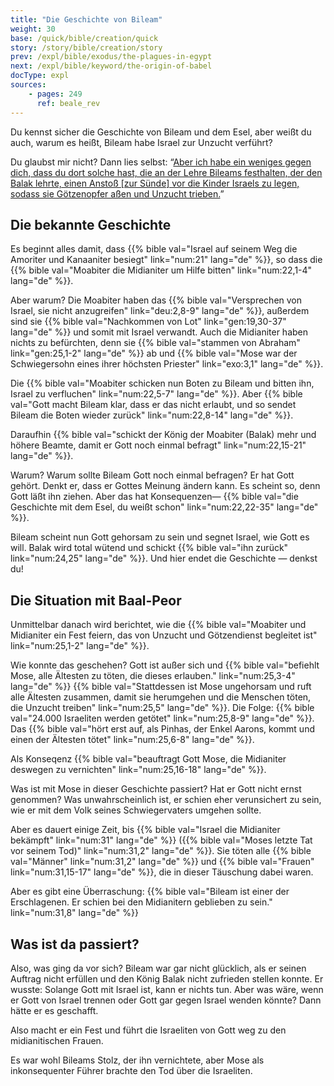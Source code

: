 ```yaml
---
title: "Die Geschichte von Bileam"
weight: 30
base: /quick/bible/creation/quick
story: /story/bible/creation/story
prev: /expl/bible/exodus/the-plagues-in-egypt
next: /expl/bible/keyword/the-origin-of-babel
docType: expl
sources:
    - pages: 249
      ref: beale_rev
---
```


Du kennst sicher die Geschichte von Bileam und dem Esel, aber weißt du auch, warum es heißt, Bileam habe Israel zur Unzucht verführt?

Du glaubst mir nicht? Dann lies selbst: “[Aber ich habe ein weniges gegen dich, dass du dort solche hast, die an der Lehre Bileams festhalten, der den Balak lehrte, einen Anstoß [zur Sünde] vor die Kinder Israels zu legen, sodass sie Götzenopfer aßen und Unzucht trieben.](https://www.bibleserver.com/SLT/Offenbarung2%2C14)”

## Die bekannte Geschichte

<a name="dabb"></a>
Es beginnt alles damit, dass {{% bible val="Israel auf seinem Weg die Amoriter und Kanaaniter besiegt" link="num:21" lang="de" %}}, so dass die {{% bible val="Moabiter die Midianiter um Hilfe bitten" link="num:22,1-4" lang="de" %}}.

Aber warum? Die Moabiter haben das {{% bible val="Versprechen von Israel, sie nicht anzugreifen" link="deu:2,8-9" lang="de" %}}, außerdem sind sie {{% bible val="Nachkommen von Lot" link="gen:19,30-37" lang="de" %}} und somit mit Israel verwandt. Auch die Midianiter haben nichts zu befürchten, denn sie {{% bible val="stammen von Abraham" link="gen:25,1-2" lang="de" %}} ab und {{% bible val="Mose war der Schwiegersohn eines ihrer höchsten Priester" link="exo:3,1" lang="de" %}}.

Die {{% bible val="Moabiter schicken nun Boten zu Bileam und bitten ihn, Israel zu verfluchen" link="num:22,5-7" lang="de" %}}. Aber {{% bible val="Gott macht Bileam klar, dass er das nicht erlaubt, und so sendet Bileam die Boten wieder zurück" link="num:22,8-14" lang="de" %}}.

Daraufhin {{% bible val="schickt der König der Moabiter (Balak) mehr und höhere Beamte, damit er Gott noch einmal befragt" link="num:22,15-21" lang="de" %}}.

Warum? Warum sollte Bileam Gott noch einmal befragen? Er hat Gott gehört. Denkt er, dass er Gottes Meinung ändern kann. Es scheint so, denn Gott läßt ihn ziehen. Aber das hat Konsequenzen— {{% bible val="die Geschichte mit dem Esel, du weißt schon" link="num:22,22-35" lang="de" %}}.

Bileam scheint nun Gott gehorsam zu sein und segnet Israel, wie Gott es will. Balak wird total wütend und schickt {{% bible val="ihn zurück" link="num:24,25" lang="de" %}}. Und hier endet die Geschichte — denkst du!

## Die Situation mit Baal-Peor

<a name="b6a6"></a>
Unmittelbar danach wird berichtet, wie die {{% bible val="Moabiter und Midianiter ein Fest feiern, das von Unzucht und Götzendienst begleitet ist" link="num:25,1-2" lang="de" %}}.

Wie konnte das geschehen? Gott ist außer sich und {{% bible val="befiehlt Mose, alle Ältesten zu töten, die dieses erlauben." link="num:25,3-4" lang="de" %}} {{% bible val="Stattdessen ist Mose ungehorsam und ruft alle Ältesten zusammen, damit sie herumgehen und die Menschen töten, die Unzucht treiben" link="num:25,5" lang="de" %}}. Die Folge: {{% bible val="24.000 Israeliten werden getötet" link="num:25,8-9" lang="de" %}}. Das {{% bible val="hört erst auf, als Pinhas, der Enkel Aarons, kommt und einen der Ältesten tötet" link="num:25,6-8" lang="de" %}}.

Als Konseqenz {{% bible val="beauftragt Gott Mose, die Midianiter deswegen zu vernichten" link="num:25,16-18" lang="de" %}}.

Was ist mit Mose in dieser Geschichte passiert? Hat er Gott nicht ernst genommen? Was unwahrscheinlich ist, er schien eher verunsichert zu sein, wie er mit dem Volk seines Schwiegervaters umgehen sollte.

Aber es dauert einige Zeit, bis {{% bible val="Israel die Midianiter bekämpft" link="num:31" lang="de" %}} ({{% bible val="Moses letzte Tat vor seinem Tod)" link="num:31,2" lang="de" %}}. Sie töten alle {{% bible val="Männer" link="num:31,2" lang="de" %}} und {{% bible val="Frauen" link="num:31,15-17" lang="de" %}}, die in dieser Täuschung dabei waren.

Aber es gibt eine Überraschung: {{% bible val="Bileam ist einer der Erschlagenen. Er schien bei den Midianitern geblieben zu sein." link="num:31,8" lang="de" %}}

## Was ist da passiert?

<a name="4803"></a>
Also, was ging da vor sich? Bileam war gar nicht glücklich, als er seinen Auftrag nicht erfüllen und den König Balak nicht zufrieden stellen konnte. Er wusste: Solange Gott mit Israel ist, kann er nichts tun. Aber was wäre, wenn er Gott von Israel trennen oder Gott gar gegen Israel wenden könnte? Dann hätte er es geschafft.

Also macht er ein Fest und führt die Israeliten von Gott weg zu den midianitischen Frauen.

Es war wohl Bileams Stolz, der ihn vernichtete, aber Mose als inkonsequenter Führer brachte den Tod über die Israeliten.
